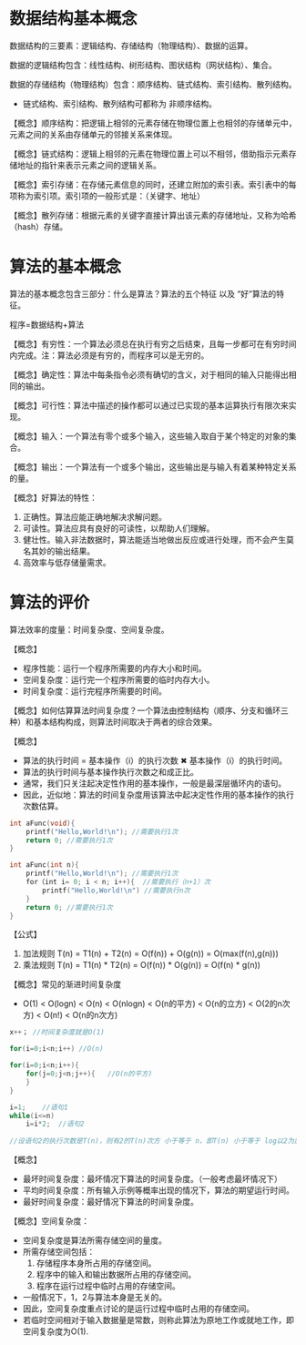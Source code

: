# 数据结构基本概念

数据结构的三要素：逻辑结构、存储结构（物理结构）、数据的运算。



数据的逻辑结构包含：线性结构、树形结构、图状结构（网状结构）、集合。

数据的存储结构（物理结构）包含：顺序结构、链式结构、索引结构、散列结构。

- 链式结构、索引结构、散列结构可都称为 非顺序结构。



【概念】顺序结构：把逻辑上相邻的元素存储在物理位置上也相邻的存储单元中，元素之间的关系由存储单元的邻接关系来体现。

【概念】链式结构：逻辑上相邻的元素在物理位置上可以不相邻，借助指示元素存储地址的指针来表示元素之间的逻辑关系。

【概念】索引存储：在存储元素信息的同时，还建立附加的索引表。索引表中的每项称为索引项。索引项的一般形式是：（关键字、地址）

【概念】散列存储：根据元素的关键字直接计算出该元素的存储地址，又称为哈希（hash）存储。

# 算法的基本概念

算法的基本概念包含三部分：什么是算法？算法的五个特征   以及   “好”算法的特征。

程序=数据结构+算法

【概念】有穷性：一个算法必须总在执行有穷之后结束，且每一步都可在有穷时间内完成。注：算法必须是有穷的，而程序可以是无穷的。

【概念】确定性：算法中每条指令必须有确切的含义，对于相同的输入只能得出相同的输出。

【概念】可行性：算法中描述的操作都可以通过已实现的基本运算执行有限次来实现。

【概念】输入：一个算法有零个或多个输入，这些输入取自于某个特定的对象的集合。

【概念】输出：一个算法有一个或多个输出，这些输出是与输入有着某种特定关系的量。



【概念】好算法的特性：

1. 正确性。算法应能正确地解决求解问题。
2. 可读性。算法应具有良好的可读性，以帮助人们理解。
3. 健壮性。输入非法数据时，算法能适当地做出反应或进行处理，而不会产生莫名其妙的输出结果。
4. 高效率与低存储量需求。

# 算法的评价

算法效率的度量：时间复杂度、空间复杂度。

【概念】

- 程序性能：运行一个程序所需要的内存大小和时间。
- 空间复杂度：运行完一个程序所需要的临时内存大小。
- 时间复杂度：运行完程序所需要的时间。

【概念】如何估算算法时间复杂度？一个算法由控制结构（顺序、分支和循环三种）和基本结构构成，则算法时间取决于两者的综合效果。

【概念】

- 算法的执行时间 = 基本操作（i）的执行次数 ✖ 基本操作（i）的执行时间。
- 算法的执行时间与基本操作执行次数之和成正比。
- 通常，我们只关注起决定性作用的基本操作，一般是最深层循环内的语句。
- 因此，近似地：算法的时间复杂度用该算法中起决定性作用的基本操作的执行次数估算。

```c
int aFunc(void){
    printf("Hello,World!\n"); //需要执行1次
    return 0; //需要执行1次
}
```

```c
int aFunc(int n){
    printf("Hello,World!\n"); //需要执行1次
    for（int i= 0; i < n; i++){	//需要执行（n+1）次
        printf("Hello,World!\n") //需要执行n次
    }
    return 0; //需要执行1次
}
```

【公式】

1. 加法规则 T(n) = T1(n) + T2(n) = O(f(n)) + O(g(n)) = O(max(f(n),g(n)))
2. 乘法规则 T(n) = T1(n) * T2(n) = O(f(n)) * O(g(n)) = O(f(n) * g(n))

【概念】常见的渐进时间复杂度

- O(1) < O(logn) < O(n) < O(nlogn) < O(n的平方) < O(n的立方) < O(2的n次方) < O(n!) < O(n的n次方)

```c
x++； //时间复杂度就是O(1)
```

```c
for(i=0;i<n;i++) //O(n)
```

```c
for(i=0;i<n;i++){
    for(j=0;j<n;j++){ 	//O(n的平方)
    }
}
```

```c
i=1;	//语句1
while(i<=n)
	i=i*2;	//语句2
	
//设语句2的执行次数是T(n)，则有2的T(n)次方 小于等于 n，即T(n) 小于等于 log以2为底的n 小于等于 c*log以2为底的n，c为正常数。所以它的时间复杂度为O(log以2为底的n)
```

【概念】

- 最坏时间复杂度：最坏情况下算法的时间复杂度。（一般考虑最坏情况下）
- 平均时间复杂度：所有输入示例等概率出现的情况下，算法的期望运行时间。
- 最好时间复杂度：最好情况下算法的时间复杂度。



【概念】空间复杂度：

- 空间复杂度是算法所需存储空间的量度。
- 所需存储空间包括：
  1. 存储程序本身所占用的存储空间。
  2. 程序中的输入和输出数据所占用的存储空间。
  3. 程序在运行过程中临时占用的存储空间。
- 一般情况下，1，2与算法本身是无关的。
- 因此，空间复杂度重点讨论的是运行过程中临时占用的存储空间。
- 若临时空间相对于输入数据量是常数，则称此算法为原地工作或就地工作，即空间复杂度为O(1).